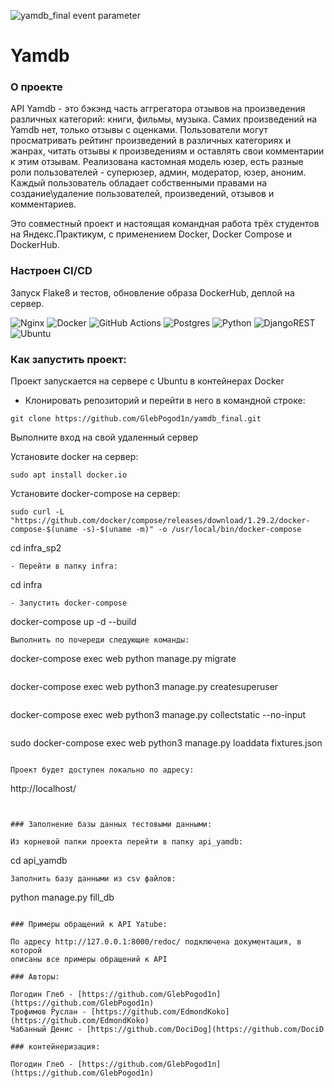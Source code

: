 ![yamdb_final event parameter](https://github.com/GlebPogod1n/yamdb_final/actions/workflows/yamdb_workflow.yml/badge.svg?event=push)

# Yamdb

### О проекте

API Yamdb - это бэкэнд часть аггрегатора отзывов на произведения различных категорий: книги, фильмы, музыка. Самих произведений на Yamdb нет, только отзывы с оценками. Пользователи могут просматривать рейтинг произведений в различных категориях и жанрах, читать отзывы к произведениям и оставлять свои комментарии к этим отзывам. Реализована кастомная модель юзер, есть разные роли пользователей - суперюзер, админ, модератор, юзер, аноним. Каждый пользователь обладает собственными правами на создание\удаление пользователей, произведений, отзывов и комментариев.

Это совместный проект и настоящая командная работа трёх студентов на Яндекс.Практикум, с применением Docker, Docker Compose и DockerHub.

### Настроен CI/CD

Запуск Flake8 и тестов, обновление образа DockerHub, деплой на сервер.

![Nginx](https://img.shields.io/badge/nginx-%23009639.svg?style=for-the-badge&logo=nginx&logoColor=white)
 ![Docker](https://img.shields.io/badge/docker-%230db7ed.svg?style=for-the-badge&logo=docker&logoColor=white) ![GitHub Actions](https://img.shields.io/badge/github%20actions-%232671E5.svg?style=for-the-badge&logo=githubactions&logoColor=white) ![Postgres](https://img.shields.io/badge/postgres-%23316192.svg?style=for-the-badge&logo=postgresql&logoColor=white) ![Python](https://img.shields.io/badge/python-3670A0?style=for-the-badge&logo=python&logoColor=ffdd54) ![DjangoREST](https://img.shields.io/badge/DJANGO-REST-ff1709?style=for-the-badge&logo=django&logoColor=white&color=ff1709&labelColor=gray) ![Ubuntu](https://img.shields.io/badge/Ubuntu-E95420?style=for-the-badge&logo=ubuntu&logoColor=white) 

### Как запустить проект:

Проект запускается на сервере с Ubuntu в контейнерах Docker

- Клонировать репозиторий и перейти в него в командной строке:

```
git clone https://github.com/GlebPogod1n/yamdb_final.git
```
Выполните вход на свой удаленный сервер

Установите docker на сервер:

```
sudo apt install docker.io
```

Установите docker-compose на сервер:

```
sudo curl -L "https://github.com/docker/compose/releases/download/1.29.2/docker-compose-$(uname -s)-$(uname -m)" -o /usr/local/bin/docker-compose
```
cd infra_sp2
```
- Перейти в папку infra:

```
cd infra
```
- Запустить docker-compose

```
docker-compose up -d --build
```
Выполнить по почереди следующие команды:

```
docker-compose exec web python manage.py migrate
```
```
docker-compose exec web python3 manage.py createsuperuser
```
```
docker-compose exec web python3 manage.py collectstatic --no-input 
```
```
sudo docker-compose exec web python3 manage.py loaddata fixtures.json
```

Проект будет доступен локально по адресу:

```
http://localhost/
```


### Заполнение базы данных тестовыми данными:

Из корневой папки проекта перейти в папку api_yamdb:

```
cd api_yamdb
```
Заполнить базу данными из csv файлов:

```
python manage.py fill_db
```

### Примеры обращений к API Yatube:

По адресу http://127.0.0.1:8000/redoc/ подключена документация, в которой
описаны все примеры обращений к API

### Авторы:

Погодин Глеб - [https://github.com/GlebPogod1n](https://github.com/GlebPogod1n)     
Трофимов Руслан - [https://github.com/EdmondKoko](https://github.com/EdmondKoko)   
Чабанный Денис - [https://github.com/DociDog](https://github.com/DociD

### контейнеризация:

Погодин Глеб - [https://github.com/GlebPogod1n](https://github.com/GlebPogod1n)